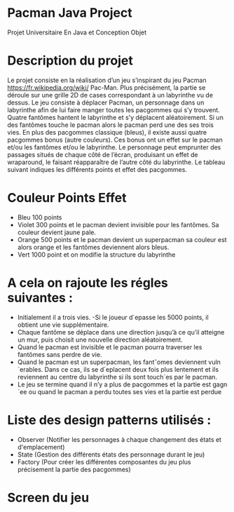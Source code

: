 # Pacman Java Project
Projet Universitaire En Java et Conception Objet
# Description du projet
Le projet consiste en la réalisation d’un jeu s’inspirant du jeu Pacman https://fr.wikipedia.org/wiki/
Pac-Man.
Plus précisément, la partie se déroule sur une grille 2D de cases correspondant à un labyrinthe vu de dessus. Le
jeu consiste à déplacer Pacman, un personnage dans un labyrinthe afin de lui faire manger toutes les pacgommes
qui s’y trouvent. Quatre fantômes hantent le labyrinthe et s’y déplacent aléatoirement. Si un des fantômes touche le
pacman alors le pacman perd une des ses trois vies. En plus des pacgommes classique (bleus), il existe aussi quatre
pacgommes bonus (autre couleurs). Ces bonus ont un effet sur le pacman et/ou les fantômes et/ou le labyrinthe.
Le personnage peut emprunter des passages situés de chaque côté de l’écran, produisant un effet de wraparound,
le faisant réapparaître de l’autre côté du labyrinthe. Le tableau suivant indiques les différents points et effet des
pacgommes.
# Couleur Points Effet
- Bleu 100 points
- Violet 300 points et le pacman devient invisible pour les fantômes. Sa couleur devient jaune pale.
- Orange 500 points et le pacman devient un superpacman sa couleur est alors orange et les fantômes deviennent alors bleus.
- Vert 1000 point et on modifie la structure du labyrinthe
# A cela on rajoute les régles suivantes :
- Initialement il a trois vies.
-Si le joueur d´epasse les 5000 points, il obtient une vie supplémentaire.
- Chaque fantôme se déplace dans une direction jusqu’à ce qu’il atteigne un mur, puis choisit une nouvelle
direction aléatoirement.
- Quand le pacman est invisible et le pacman pourra traverser les fantômes sans perdre de vie.
- Quand le pacman est un superpacman, les fantˆomes deviennent vuln´erables. Dans ce cas, ils se d´eplacent
deux fois plus lentement et ils reviennent au centre du labyrinthe si ils sont touch´es par le pacman.
- Le jeu se termine quand il n’y a plus de pacgommes et la partie est gagn´ee ou quand le pacman a perdu
toutes ses vies et la partie est perdue
# Liste des design patterns utilisés : 
- Observer (Notifier les personnages à chaque changement des états et d'emplacement)
- State (Gestion des différents états des personnage durant le jeu)
- Factory (Pour créer les différentes composantes du jeu plus précisement la partie des pacgommes)
# Screen du jeu 

